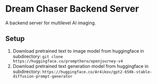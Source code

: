 # Dream Chaser Backend Server

A backend server for multilevel AI imaging.

## Setup

1. Download pretrained text to image model from huggingface in subdirectory: `git clone https://huggingface.co/prompthero/openjourney-v4`
2. Download pretrained text generation model from huggingface in subdirectory: `https://huggingface.co/Ar4ikov/gpt2-650k-stable-diffusion-prompt-generator`
